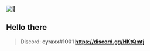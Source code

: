 ![👀](https://cdn.discordapp.com/emojis/627547441314660367.gif)

## Hello there

> Discord: **cyraxx#1001 https://discord.gg/HKtQmtj**

